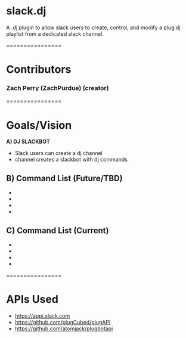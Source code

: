 # slack.dj

A .dj plugin to allow slack users to create, control, and modify a plug.dj playlist from a dedicated slack channel.

================

# Contributors

### Zach Perry (ZachPurdue) (creator)

================

# Goals/Vision

**A) DJ SLACKBOT**  
   - Slack users can create a dj channel
   - channel creates a slackbot with dj commands 

**B) Command List (Future/TBD)**  
   - 
   - 
   - 
   - 
   - 

**C) Command List (Current)**  
   - 
   - 
   - 
   - 
   - 

================

# APIs Used
   - https://appi.slack.com
   - https://github.com/plugCubed/plugAPI
   - https://github.com/atomjack/plugbotapi

